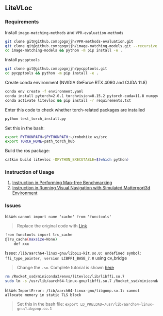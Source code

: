 ## LiteVLoc
### Requirements

Install ```image-matching-methods``` and ```VPR-evaluation-methods```
```bash
git clone git@github.com:gogojjh/VPR-methods-evaluation.git
git clone git@github.com:gogojjh/image-matching-models.git --recursive
cd image-matching-models && python -m pip install -e .
```
Install ```pycpptools```
```bash
git clone git@github.com:gogojjh/pycpptools.git
cd pycpptools && python -m pip install -e .
```
Create conda environment (NVIDIA GeForce RTX 4090 and CUDA 11.8)
```bash
conda env create -f environment.yaml
conda install pytorch=2.0.1 torchvision=0.15.2 pytorch-cuda=11.8 numpy=1.24.3 -c pytorch -c nvidia # use the correct version of cuda for your system
conda activate litevloc && pip install -r requirements.txt
```
Enter this code to check whether torch-related packages are installed
```bash
python test_torch_install.py
```
Set this in the bash: 
```bash
export PYTHONPATH=$PYTHONPATH:~/robohike_ws/src
export TORCH_HOME=path_torch_hub
```
Build the ros package:
```bash
catkin build litevloc -DPYTHON_EXECUTABLE=$(which python)
```

### Instruction of Usage
1. [Instruction in Performing Map-free Benchmarking](doc/instruction_map_free_benchmark.md)
2. [Instruction in Running Visual Navigation with Simulated Matterport3d Environment](doc/instruction_vnav_simu_matterport3d.md)
<!-- 3. [Instruction in Performing Map Merging](doc/instruction_map_merging.md) -->

### Issues
Issue: ```cannot import name 'cache' from 'functools'```
> Replace the original code with [Link](https://stackoverflow.com/questions/66846743/importerror-cannot-import-name-cache-from-functools)
```bash
from functools import lru_cache
@lru_cache(maxsize=None)
    def xxx
```
Issue: ```/lib/aarch64-linux-gnu/libp11-kit.so.0: undefined symbol: ffi_type_pointer, version LIBFFI_BASE_7.0``` using cv_bridge
> Change the ```.so```. Complete tutorial is shown [here](https://blog.csdn.net/qq_38606680/article/details/129118491)
```bash
rm /Rocket_ssd/miniconda3/envs/litevloc/lib/libffi.so.7
sudo ln -s /usr/lib/aarch64-linux-gnu/libffi.so.7 /Rocket_ssd/miniconda3/envs/litevloc/lib/libffi.so.7
```
Issue: ```ImportError: /lib/aarch64-linux-gnu/libgomp.so.1: cannot allocate memory in static TLS block```
> Set this in the bash file: ```export LD_PRELOAD=/usr/lib/aarch64-linux-gnu/libgomp.so.1```